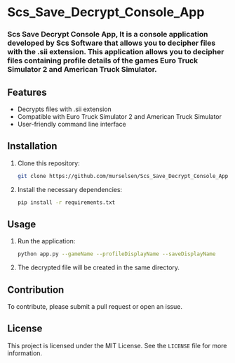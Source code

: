 # Scs_Save_Decrypt_Console_App

### Scs Save Decrypt Console App, It is a console application developed by Scs Software that allows you to decipher files with the .sii extension. This application allows you to decipher files containing profile details of the games Euro Truck Simulator 2 and American Truck Simulator.

## Features

- Decrypts files with .sii extension
- Compatible with Euro Truck Simulator 2 and American Truck Simulator
- User-friendly command line interface

## Installation

1. Clone this repository:
    ```sh
    git clone https://github.com/murselsen/Scs_Save_Decrypt_Console_App.git
    ```
2. Install the necessary dependencies:
    ```sh
    pip install -r requirements.txt
    ```

## Usage

1. Run the application:
    ```sh
    python app.py --gameName --profileDisplayName --saveDisplayName
    ```
2. The decrypted file will be created in the same directory.

## Contribution

To contribute, please submit a pull request or open an issue.

## License

This project is licensed under the MIT License. See the `LICENSE` file for more information.
